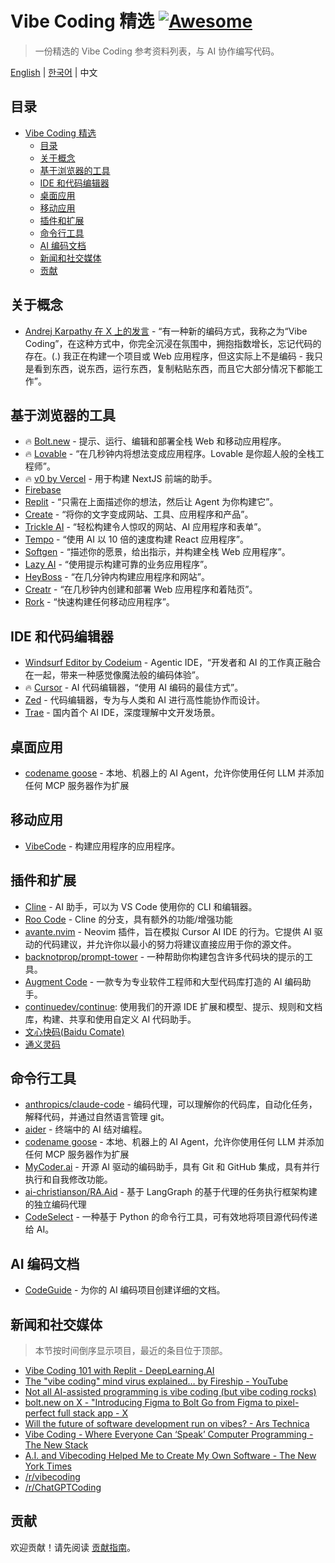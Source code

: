# Vibe Coding 精选 [![Awesome](https://awesome.re/badge.svg)](https://awesome.re)

> 一份精选的 Vibe Coding 参考资料列表，与 AI 协作编写代码。

[English](./README.md) | [한국어](./README-KR.md) | 中文

## 目录

- [Vibe Coding 精选 ](#vibe-coding-精选-)
  - [目录](#目录)
  - [关于概念](#关于概念)
  - [基于浏览器的工具](#基于浏览器的工具)
  - [IDE 和代码编辑器](#ide-和代码编辑器)
  - [桌面应用](#桌面应用)
  - [移动应用](#移动应用)
  - [插件和扩展](#插件和扩展)
  - [命令行工具](#命令行工具)
  - [AI 编码文档](#ai-编码文档)
  - [新闻和社交媒体](#新闻和社交媒体)
  - [贡献](#贡献)

## 关于概念

- [Andrej Karpathy 在 X 上的发言](https://x.com/karpathy/status/1886192184808149383) - “有一种新的编码方式，我称之为“Vibe Coding”，在这种方式中，你完全沉浸在氛围中，拥抱指数增长，忘记代码的存在。(.) 我正在构建一个项目或 Web 应用程序，但这实际上不是编码 - 我只是看到东西，说东西，运行东西，复制粘贴东西，而且它大部分情况下都能工作”。

## 基于浏览器的工具

- 🔥 [Bolt.new](https://bolt.new/) - 提示、运行、编辑和部署全栈 Web 和移动应用程序。
- 🔥 [Lovable](https://lovable.dev/) - “在几秒钟内将想法变成应用程序。Lovable 是你超人般的全栈工程师”。
- 🔥 [v0 by Vercel](https://v0.dev/chat) - 用于构建 NextJS 前端的助手。
- [Firebase](https://firebase.google.com/?hl=zh-cn)
- [Replit](https://replit.com/) - “只需在上面描述你的想法，然后让 Agent 为你构建它”。
- [Create](https://www.create.xyz/) - “将你的文字变成网站、工具、应用程序和产品”。
- [Trickle AI](https://www.trickle.so/) - “轻松构建令人惊叹的网站、AI 应用程序和表单”。
- [Tempo](https://www.tempo.new/) - “使用 AI 以 10 倍的速度构建 React 应用程序”。
- [Softgen](https://softgen.ai/) - “描述你的愿景，给出指示，并构建全栈 Web 应用程序”。
- [Lazy AI](https://getlazy.ai/) - “使用提示构建可靠的业务应用程序”。
- [HeyBoss](https://www.heyboss.xyz/) - “在几分钟内构建应用程序和网站”。
- [Creatr](https://getcreatr.com/) - “在几秒钟内创建和部署 Web 应用程序和着陆页”。
- [Rork](https://rork.app/) - “快速构建任何移动应用程序”。

## IDE 和代码编辑器

- [Windsurf Editor by Codeium](https://codeium.com/windsurf) - Agentic IDE，“开发者和 AI 的工作真正融合在一起，带来一种感觉像魔法般的编码体验”。
- 🔥 [Cursor](https://www.cursor.com/) - AI 代码编辑器，“使用 AI 编码的最佳方式”。
- [Zed](https://zed.dev/) - 代码编辑器，专为与人类和 AI 进行高性能协作而设计。
- [Trae](https://www.trae.com.cn/) - 国内首个 AI IDE，深度理解中文开发场景。

## 桌面应用

- [codename goose](https://block.github.io/goose/) - 本地、机器上的 AI Agent，允许你使用任何 LLM 并添加任何 MCP 服务器作为扩展

## 移动应用

- [VibeCode](https://www.vibecodeapp.com/) - 构建应用程序的应用程序。

## 插件和扩展

- [Cline](https://cline.bot/) - AI 助手，可以为 VS Code 使用你的 CLI 和编辑器。
- [Roo Code](https://github.com/RooVetGit/Roo-Code) - Cline 的分支，具有额外的功能/增强功能
- [avante.nvim](https://github.com/yetone/avante.nvim) - Neovim 插件，旨在模拟 Cursor AI IDE 的行为。它提供 AI 驱动的代码建议，并允许你以最小的努力将建议直接应用于你的源文件。
- [backnotprop/prompt-tower](https://github.com/backnotprop/prompt-tower) - 一种帮助你构建包含许多代码块的提示的工具。
- [Augment Code](https://www.augmentcode.com/) - 一款专为专业软件工程师和大型代码库打造的 AI 编码助手。
- [continuedev/continue](https://github.com/continuedev/continue): 使用我们的开源 IDE 扩展和模型、提示、规则和文档库，构建、共享和使用自定义 AI 代码助手。
- [文心快码(Baidu Comate)](https://comate.baidu.com/zh)
- [通义灵码](https://lingma.aliyun.com/)

## 命令行工具

- [anthropics/claude-code](https://github.com/anthropics/claude-code) - 编码代理，可以理解你的代码库，自动化任务，解释代码，并通过自然语言管理 git。
- [aider](https://aider.chat/) - 终端中的 AI 结对编程。
- [codename goose](https://block.github.io/goose/) - 本地、机器上的 AI Agent，允许你使用任何 LLM 并添加任何 MCP 服务器作为扩展
- [MyCoder.ai](https://github.com/drivecore/mycoder) - 开源 AI 驱动的编码助手，具有 Git 和 GitHub 集成，具有并行执行和自我修改功能。
- [ai-christianson/RA.Aid](https://github.com/ai-christianson/RA.Aid) - 基于 LangGraph 的基于代理的任务执行框架构建的独立编码代理
- [CodeSelect](https://github.com/maynetee/codeselect) - 一种基于 Python 的命令行工具，可有效地将项目源代码传递给 AI。

## AI 编码文档

- [CodeGuide](https://www.codeguide.dev/) - 为你的 AI 编码项目创建详细的文档。

## 新闻和社交媒体

> 本节按时间倒序显示项目，最近的条目位于顶部。

- [Vibe Coding 101 with Replit - DeepLearning.AI](https://www.deeplearning.ai/short-courses/vibe-coding-101-with-replit/)
- [The "vibe coding" mind virus explained… by Fireship - YouTube](https://www.youtube.com/watch?v=Tw18-4U7mts)
- [Not all AI-assisted programming is vibe coding (but vibe coding rocks)](https://simonwillison.net/2025/Mar/19/vibe-coding/)
- [bolt.new on X - "Introducing Figma to Bolt Go from Figma to pixel-perfect full stack app - X](https://x.com/boltdotnew/status/1900197121829331158)
- [Will the future of software development run on vibes? - Ars Technica](https://arstechnica.com/ai/2025/03/is-vibe-coding-with-ai-gnarly-or-reckless-maybe-some-of-both/)
- [Vibe Coding - Where Everyone Can ‘Speak’ Computer Programming - The New Stack](https://thenewstack.io/vibe-coding-where-everyone-can-speak-computer-programming/)
- [A.I. and Vibecoding Helped Me to Create My Own Software - The New York Times](https://www.nytimes.com/2025/02/27/technology/personaltech/vibecoding-ai-software-programming.html)
- [/r/vibecoding](https://www.reddit.com/r/vibecoding/)
- [/r/ChatGPTCoding](https://www.reddit.com/r/ChatGPTCoding/)

## 贡献

欢迎贡献！请先阅读 [贡献指南](CONTRIBUTING.md)。
